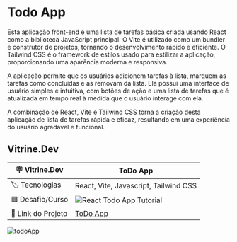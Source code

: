 # Todo App

Esta aplicação front-end é uma lista de tarefas básica criada usando React como a biblioteca JavaScript principal. O Vite é utilizado como um bundler e construtor de projetos, tornando o desenvolvimento rápido e eficiente. O Tailwind CSS é o framework de estilos usado para estilizar a aplicação, proporcionando uma aparência moderna e responsiva.

A aplicação permite que os usuários adicionem tarefas à lista, marquem as tarefas como concluídas e as removam da lista. Ela possui uma interface de usuário simples e intuitiva, com botões de ação e uma lista de tarefas que é atualizada em tempo real à medida que o usuário interage com ela.

A combinação de React, Vite e Tailwind CSS torna a criação desta aplicação de lista de tarefas rápida e eficaz, resultando em uma experiência do usuário agradável e funcional.

## Vitrine.Dev

| 🪧 Vitrine.Dev | ToDo App |
| --- | --- |
| 🏷️ Tecnologias | React, Vite, Javascript, Tailwind CSS |
| 🟥 Desafio/Curso | ![React Todo App Tutorial](https://youtu.be/36a__1Vn6B8?si=66SVPGtogNaDynba) |
| 🔗 Link do Projeto | [ToDo App](https://todo-swart-gamma.vercel.app/) |

![todoApp](https://github.com/J-Vinicius/todo/assets/80431647/7f644222-2688-4ea9-a00b-0186a6d30d89#vitrinedev)

